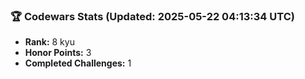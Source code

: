 ### 🏆 Codewars Stats (Updated: 2025-05-22 04:13:34 UTC)

- **Rank:** 8 kyu
- **Honor Points:** 3
- **Completed Challenges:** 1
